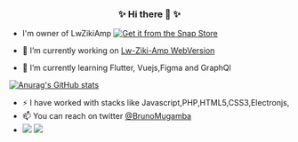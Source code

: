 ### <center> ✨ Hi there 👋 ✨  </center>

 
- I'm owner of LwZikiAmp 
  [![Get it from the Snap Store](https://snapcraft.io/static/images/badges/en/snap-store-black.svg)](https://snapcraft.io/lw-ziki-amp)

- 🔭 I’m currently working on [Lw-Ziki-Amp WebVersion](https://lw-web.netlify.app/)
- 🌱 I’m currently learning Flutter, Vuejs,Figma and GraphQl
<!-- 👯 I’m looking to collaborate on ...-->
<!-- - 💬  -->

  [![Anurag's GitHub stats](https://github-readme-stats.vercel.app/api?username=Mugamba669)](https://github.com/anuraghazra/github-readme-stats)
- ⚡ I have worked with stacks like Javascript,PHP,HTML5,CSS3,Electronjs,
- 📫 You can reach on twitter [@BrunoMugamba](https://twitter.com/BrunoMugamba)
- <div> 
  <a href = "mailto:brunohectre@gmail.com/"><img src="https://img.shields.io/badge/-Gmail-%23333?style=for-the-badge&logo=gmail&logoColor=white" target="_blank"></a>
  <a href="https://www.linkedin.com/in/mugamba-bruno-20629520b/" target="_blank"><img src="https://img.shields.io/badge/-LinkedIn-%230077B5?style=for-the-badge&logo=linkedin&logoColor=white" target="_blank"></a> 
  </div>